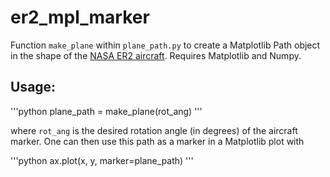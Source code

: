 # er2_mpl_marker

Function `make_plane` within `plane_path.py` to create a Matplotlib Path object in the shape of the [NASA ER2 aircraft](https://www.nasa.gov/centers/armstrong/aircraft/ER-2/index.html). Requires Matplotlib and Numpy.

## Usage:

'''python
plane_path = make_plane(rot_ang)
'''

where `rot_ang` is the desired rotation angle (in degrees) of the aircraft marker. One can then use this path as a marker in a Matplotlib plot with

'''python
ax.plot(x, y, marker=plane_path)
'''
